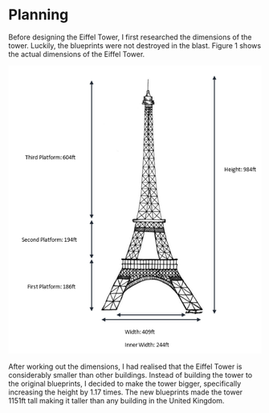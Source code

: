 # Planning

Before designing the Eiffel Tower, I first researched the dimensions of the tower. Luckily, the blueprints were not destroyed in the blast. Figure 1 shows the actual dimensions of the Eiffel Tower. 
     
![Image](https://github.com/YusofBandar/IGN-Code-Foo-2018/blob/master/Challenge%202%20Geomags/More%20Detail/Images/Planning.PNG)

After working out the dimensions, I had realised that the Eiffel Tower is considerably smaller than other buildings. Instead of building the tower to the original blueprints, I decided to make the tower bigger, specifically increasing the height by 1.17 times. The new blueprints made the tower 1151ft tall making it taller than any building in the United Kingdom.


